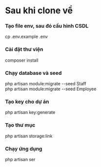 # Sau khi clone về
### Tạo file env, sau đó cấu hình CSDL
cp .env.example .env
### Cài đặt thư viện
composer install
### Chạy database và seed</br>
php artisan module:migrate --seed Staff</br>
php artisan module:migrate --seed Employee</br>
### Tạo key cho dự án
php artisan key:generate
### Tạo thư mục
php artisan storage:link
### Chạy ứng dụng
php artisan ser
